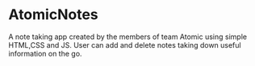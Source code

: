 # AtomicNotes
A note taking app created by the members of team Atomic using simple HTML,CSS and JS.
User can add and delete notes taking down useful information on the go.
